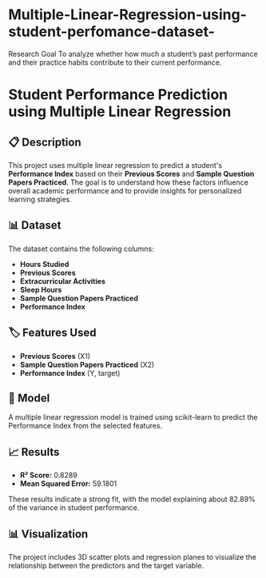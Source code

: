# Multiple-Linear-Regression-using-student-perfomance-dataset-
Research Goal To analyze whether how much a student’s past performance and their practice habits contribute to their current performance.
# Student Performance Prediction using Multiple Linear Regression

## 📋 Description
This project uses multiple linear regression to predict a student's **Performance Index** based on their **Previous Scores** and **Sample Question Papers Practiced**. The goal is to understand how these factors influence overall academic performance and to provide insights for personalized learning strategies.

## 📊 Dataset
The dataset contains the following columns:
- **Hours Studied**
- **Previous Scores**
- **Extracurricular Activities**
- **Sleep Hours**
- **Sample Question Papers Practiced**
- **Performance Index**

## 🏷️ Features Used
- **Previous Scores** (X1)
- **Sample Question Papers Practiced** (X2)
- **Performance Index** (Y, target)

## 🤖 Model
A multiple linear regression model is trained using scikit-learn to predict the Performance Index from the selected features.

## 📈 Results
- **R² Score:** 0.8289
- **Mean Squared Error:** 59.1801

These results indicate a strong fit, with the model explaining about 82.89% of the variance in student performance.

## 📊 Visualization
The project includes 3D scatter plots and regression planes to visualize the relationship between the predictors and the target variable.

